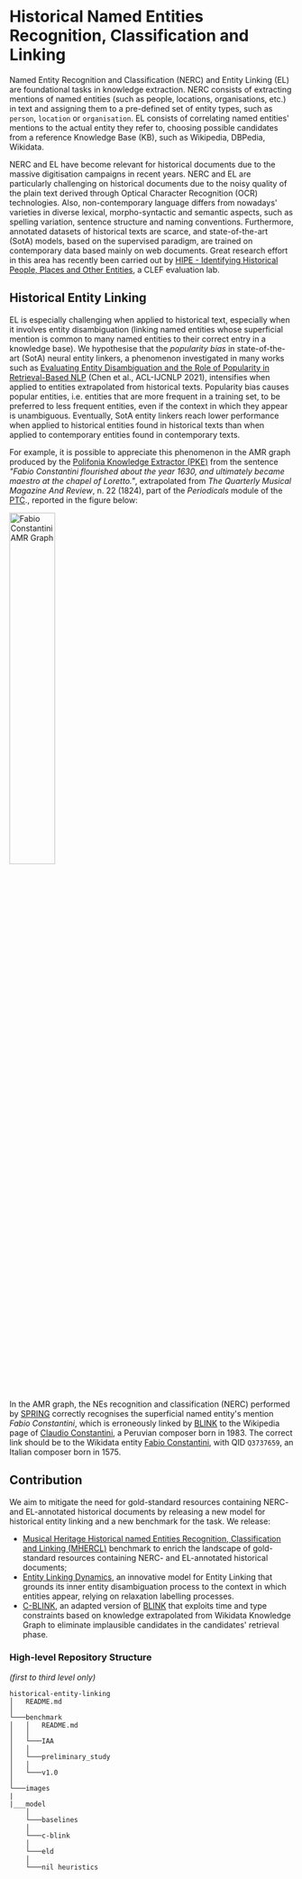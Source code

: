 # Historical Named Entities Recognition, Classification and Linking

Named Entity Recognition and Classification (NERC) and Entity Linking (EL) are foundational tasks in knowledge extraction. NERC consists of extracting mentions of named entities (such as people, locations, organisations, etc.) in text and assigning them to a pre-defined set of entity types, such as `person`, `location` or `organisation`. EL consists of correlating named entities' mentions to the actual entity they refer to, choosing possible candidates from a reference Knowledge Base (KB), such as Wikipedia, DBPedia, Wikidata.

NERC and EL have become relevant for historical documents due to the massive digitisation campaigns in recent years. NERC and EL are particularly challenging on historical documents due to the noisy quality of the plain text derived through Optical Character Recognition (OCR) technologies. Also, non-contemporary language differs from nowadays' varieties in diverse lexical, morpho-syntactic and semantic aspects, such as spelling variation, sentence structure and naming conventions. Furthermore, annotated datasets of historical texts are scarce, and state-of-the-art (SotA) models, based on the supervised paradigm, are trained on contemporary data based mainly on web documents. Great research effort in this area has recently been carried out by [HIPE - Identifying Historical People, Places and Other Entities](https://hipe-eval.github.io/HIPE-2022/), a CLEF evaluation lab.

## Historical Entity Linking

EL is especially challenging when applied to historical text, especially when it involves entity disambiguation (linking named entities whose superficial mention is common to many named entities to their correct entry in a knowledge base). We hypothesise that the _popularity bias_ in state-of-the-art (SotA) neural entity linkers, a phenomenon investigated in many works such as [Evaluating Entity Disambiguation and the Role of Popularity in Retrieval-Based NLP](https://aclanthology.org/2021.acl-long.345/) (Chen et al., ACL-IJCNLP 2021), intensifies when applied to entities extrapolated from historical texts. Popularity bias causes popular entities, i.e. entities that are more frequent in a training set, to be preferred to less frequent entities, even if the context in which they appear is unambiguous. Eventually, SotA entity linkers reach lower performance when applied to historical entities found in historical texts than when applied to contemporary entities found in contemporary texts. 

For example, it is possible to appreciate this phenomenon in the AMR graph produced by the [Polifonia Knowledge Extractor (PKE)](https://github.com/polifonia-project/Polifonia-Knowledge-Extractor) from the sentence _"Fabio Constantini flourished about the year 1630, and ultimately became maestro at the chapel of Loretto."_, extrapolated from _The Quarterly Musical Magazine And Review_, n. 22 (1824), part of the _Periodicals_ module of the [PTC](https://github.com/polifonia-project/Polifonia-Corpus)., reported in the figure below:

<img src="images/amr_graph_SPRING_FabioConstantini.png" alt="Fabio Constantini AMR Graph" title="Fabio Constantini AMR Graph" style="width: 40%;">

In the AMR graph, the NEs recognition and classification (NERC) performed by [SPRING](https://github.com/SapienzaNLP/spring) correctly recognises the superficial named entity's mention _Fabio Constantini_, which is erroneously linked by [BLINK](https://github.com/facebookresearch/BLINK) to the Wikipedia page of [Claudio Constantini](https://en.wikipedia.org/wiki/Claudio_Constantini), a Peruvian composer born in 1983. The correct link should be to the Wikidata entity [Fabio Constantini](https://www.wikidata.org/wiki/Q3737659), with QID `Q3737659`, an Italian composer born in 1575.

## Contribution 

We aim to mitigate the need for gold-standard resources containing NERC- and EL-annotated historical documents by releasing a new model for historical entity linking and a new benchmark for the task. We release:
- [Musical Heritage Historical named Entities Recognition, Classification and Linking (MHERCL)]([mhercl_v1.0.tsv](https://github.com/polifonia-project/historical-entity-linking/blob/main/benchmark/v1.0/mhercl_v1.0.tsv)) benchmark to enrich the landscape of gold-standard resources containing NERC- and EL-annotated historical documents;
- [Entity Linking Dynamics](https://github.com/polifonia-project/historical-entity-linking/tree/main/model/eld), an innovative model for Entity Linking that grounds its inner entity disambiguation process to the context in which entities appear, relying on relaxation labelling processes.
- [C-BLINK](https://github.com/polifonia-project/historical-entity-linking/tree/main/model/c-blink), an adapted version of [BLINK](https://github.com/facebookresearch/BLINK) that exploits time and type constraints based on knowledge extrapolated from Wikidata Knowledge Graph to eliminate implausible candidates in the candidates' retrieval phase.

### High-level Repository Structure 
_(first to third level only)_

```
historical-entity-linking
│   README.md    
│
└───benchmark
│   │   README.md
│   │
│   └───IAA
│   │
│   └───preliminary_study
│   │
│   └───v1.0
│   
└───images
|
|___model
    │
    └───baselines
    │
    └───c-blink
    │
    └───eld
    │
    └───nil heuristics
```
